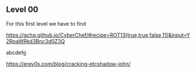 ## Level 00

For this first level we have to find


https://gchq.github.io/CyberChef/#recipe=ROT13(true,true,false,11)&input=Y2RpaWRkd3Bnc3d0Z3Q

abcdefg

https://erev0s.com/blog/cracking-etcshadow-john/
